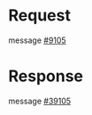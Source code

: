 # Request
message [#9105](../../proto/README.md#action_9105)

# Response
message [#39105](../../proto/README.md#action_39105)